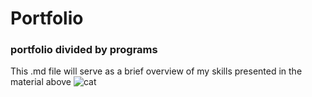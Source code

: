 # Portfolio 
### portfolio divided by programs 
This .md file will serve as a brief overview of my skills presented in the material above
![cat](https://github.com/HadVx/Portfolio/blob/main/stuff/0_main-v1737493820.jpg)
